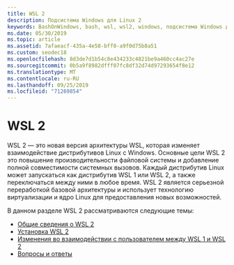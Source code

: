 ```yaml
---
title: WSL 2
description: Подсистема Windows для Linux 2
keywords: BashOnWindows, bash, wsl, wsl2, windows, подсистема Windows для Linux, windowssubsystem, ubuntu, debian, suse, windows 10, установка
ms.date: 05/30/2019
ms.topic: article
ms.assetid: 7afaeacf-435a-4e58-bff0-a9f0d75b8a51
ms.custom: seodec18
ms.openlocfilehash: 8d3de7d1b54c8e434233c4821be9a460cc4ac27e
ms.sourcegitcommit: 0b5a9f8982dfff07fc8df32d74d97293654f8e12
ms.translationtype: MT
ms.contentlocale: ru-RU
ms.lasthandoff: 09/25/2019
ms.locfileid: "71269854"
---
```

# <a name="wsl-2"></a>WSL 2

WSL 2 — это новая версия архитектуры WSL, которая изменяет взаимодействие дистрибутивов Linux с Windows. Основные цели WSL 2 это повышение производительности файловой системы и добавление полной совместимости системных вызовов. Каждый дистрибутив Linux может запускаться как дистрибутив WSL 1 или WSL 2, а также переключаться между ними в любое время. WSL 2 является серьезной переработкой базовой архитектуры и использует технологию виртуализации и ядро Linux для предоставления новых возможностей.

В данном разделе WSL 2 рассматриваются следующие темы:

* [Общие сведения о WSL 2](./wsl2-about.md)
* [Установка WSL 2](./wsl2-install.md)
* [Изменения во взаимодействии с пользователем между WSL 1 и WSL 2](./wsl2-ux-changes.md)
* [Вопросы и ответы](./wsl2-faq.md)
